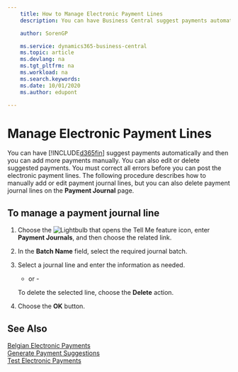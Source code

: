 ```yaml
---
    title: How to Manage Electronic Payment Lines
    description: You can have Business Central suggest payments automatically, and then you can add more payments manually. You can also edit or delete suggested payments.

    author: SorenGP

    ms.service: dynamics365-business-central
    ms.topic: article
    ms.devlang: na
    ms.tgt_pltfrm: na
    ms.workload: na
    ms.search.keywords:
    ms.date: 10/01/2020
    ms.author: edupont

---
```

# Manage Electronic Payment Lines
You can have [!INCLUDE[d365fin](../../includes/d365fin_md.md)] suggest payments automatically and then you can add more payments manually. You can also edit or delete suggested payments. You must correct all errors before you can post the electronic payment lines. The following procedure describes how to manually add or edit payment journal lines, but you can also delete payment journal lines on the **Payment Journal** page.  

## To manage a payment journal line  

1.  Choose the ![Lightbulb that opens the Tell Me feature](../../media/ui-search/search_small.png "Tell me what you want to do") icon, enter **Payment Journals**, and then choose the related link.  
2.  In the **Batch Name** field, select the required journal batch.  
3.  Select a journal line and enter the information as needed.  

     - or -  

    To delete the selected line, choose the **Delete** action.  

4.  Choose the **OK** button.  

## See Also  
 [Belgian Electronic Payments](belgian-electronic-payments.md)   
 [Generate Payment Suggestions](how-to-generate-payment-suggestions.md)   
 [Test Electronic Payments](how-to-test-electronic-payments.md)
